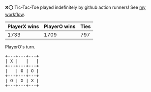 :x::o: Tic-Tac-Toe played indefinitely by github action runners! See [my workflow](.github/workflows/play.yaml).

|PlayerX wins|PlayerO wins|Ties|
|-|-|-|
|1733|1709|797|

PlayerO's turn.

<pre>
+---+---+---+
| X |   |   |
+---+---+---+
|   | O | O |
+---+---+---+
| O | X | X |
+---+---+---+
</pre>